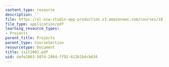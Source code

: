 ```yaml
---
content_type: resource
description: ''
file: https://ol-ocw-studio-app-production.s3.amazonaws.com/courses/18-996-random-matrix-theory-and-its-applications-spring-2004/dafe2863587d2464ff92612b1bdcbd34_isit2002.pdf
file_type: application/pdf
learning_resource_types:
- Projects
parent_title: Projects
parent_type: CourseSection
resourcetype: Document
title: isit2002.pdf
uid: dafe2863-587d-2464-ff92-612b1bdcbd34
---
```

